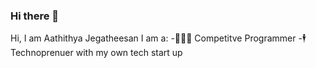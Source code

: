 ### Hi there 👋

Hi, I am Aathithya Jegatheesan
I am a:
-🧑🏾‍💻 Competitve Programmer
-🕴️Technoprenuer with my own tech start up

